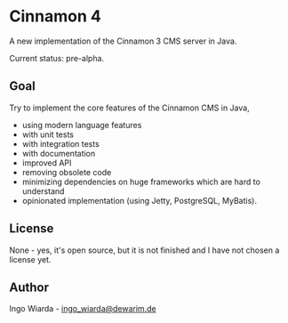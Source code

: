 # Cinnamon 4

A new implementation of the Cinnamon 3 CMS server in Java.

Current status: pre-alpha.

## Goal

Try to implement the core features of the Cinnamon CMS in Java, 

* using modern language features
* with unit tests
* with integration tests
* with documentation
* improved API
* removing obsolete code
* minimizing dependencies on huge frameworks which are hard to understand
* opinionated implementation (using Jetty, PostgreSQL, MyBatis). 

## License

None - yes, it's open source, but it is not finished and I have not chosen a license yet.

## Author

Ingo Wiarda - ingo_wiarda@dewarim.de